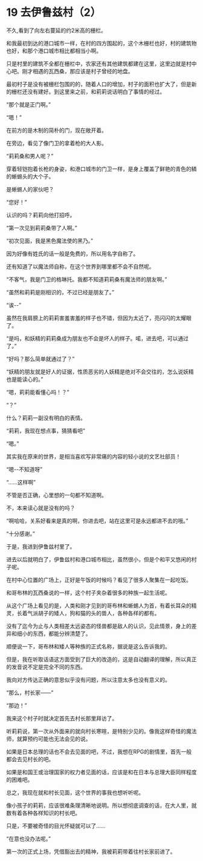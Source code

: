 # 19 去伊鲁兹村（2）

不久,看到了向左右蔓延的约2米高的栅栏。

和我最初到达的港口城市一样，在村的四方围起的，这个木栅栏也好，村的建筑物也好，和那个港口城市相比都相当小啊。

只是村里的建筑不全都在栅栏中，农家还有其他建筑都建在这里，这里边就是村中心吧。刚才相遇的瓦西桑，那应该是村子曾经的地盘。

最初村子是没有被栅栏包围的的，随着人口的增加，村子的面积也扩大了，但是新的栅栏还没有建好。到这里来之前，和莉莉说话明白了事情的经过。

“那个就是正门啊。”

“嗯！”

在前方的是木制的简朴的门，现在敞开着。

在旁边，看见了像门卫的拿着枪的大人影。

“莉莉桑和男人呢？”

穿着轻铠抱着长枪的身姿，和港口城市的门卫一样，是身上覆盖了鲜艳的青色的鳞的蜥蜴头的大个子。

是蜥蜴人的家伙吧？

“您好！”

认识的吗？莉莉向他打招呼。

“第一次见到莉莉桑带了人啊。”

“初次见面，我是黑色魔法使的黑乃。”

因为好像有姓氏的话一般是免费的，所以用名字自称了。

还有知道了以魔法师自称，在这个世界到哪里都不会不自然呢。

“不客气，我是门卫的格琳托。我都不知道莉莉桑有魔法师的朋友啊。”

“虽然和莉莉是刚相识的，不过已经是朋友了。”

“诶--”

虽然在我肩膀上的莉莉害羞害羞的样子也不错，但因为太近了，亮闪闪的太耀眼了。

“是吗，和妖精的莉莉桑成为朋友也不会是坏人的样子。喏，进去吧，可以通过了。”

“好吗？那么简单就通过了？”

“妖精的朋友就是好人的证据，性质恶劣的人妖精是绝对不会交往的，怎么说妖精也是能读心的。”

“嗯，莉莉能看懂心吗！？”

“？”

什么？莉莉一副没有明白的表情。

“莉莉，我现在想点事，猜猜看吧”

“嗯。”

其实我在原来的世界，是相当喜欢写非常痛的内容的轻小说的文艺社部员！

“嗯--不知道呀”

“……这样啊”

不管是否正确，心里想的一句都不知道啊。

不，本来读心就是没有的吗？

“啊哈哈，关系好看来是真的啊，你进去吧，站在这里可是永远都进不去的哦。”

“十分感谢。”

于是，我进到伊鲁兹村里了。

进去以后就明白了，伊鲁兹村和港口城市相比，虽然很小，但是个和平又悠闲的村子呢。

在村中心位置的广场上，正好是午饭的时候吗？看见了很多人聚集在一起吃饭。

和哥布林的瓦西桑说的一样，这个村子夹杂着很多的种族一起生活呢。

从这个广场上看见的是，人类和刚才见到的哥布林和蜥蜴人为首，有着长耳朵的精灵，长着气派胡子的矮人，狗和猫的头的兽人，各种各样的都有。

没有了迄今为止与人类相差太远姿态的怪兽都是敌人的认识，见此情景，身上的差异和细小的东西，都能分辨清楚了。

顺便说一下，哥布林和矮人等种族的正式名称，据说是这么告诉我的。

但是，我在听取话语这方面受到了巨大的改造的，这是自动翻译的理解，所以真正的发音说不定是完全不同的东西。

我向对方传达正确的意思似乎没有问题，所以注意太多也没有意义的。

“那么，村长家——”

“那边！”

我来这个村子时就决定首先去村长那里拜访了。

听莉莉说，第一次从外面来的就向村长寒暄，是特别少见的。像我这样奇怪的魔法师，就算预约可能也无法会见的说。

如果是日本总理的话也不会去见面的吧，不过，我想在RPG的剧情里，首先一般都会去见村长的吧。

如果是和国王或治理国家的权力者见面的话，应该是和在日本与总理大臣同样程度的困难吧。

总之，我现在就和村长见面，这个世界的事我也想听听呢。

像小孩子的莉莉，应该很难条理清晰地说明。所以想彻底调查的话，在大人里，就数有着各种各样知识的村长吧。

只是，不要被奇怪的目光怀疑就可以了……

“在意也没办法呢。”

第一次的正式上场，凭借豁出去的精神，我被莉莉带着往村长家前进了。
